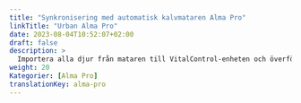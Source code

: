 ```yaml
---
title: "Synkronisering med automatisk kalvmataren Alma Pro"
linkTitle: "Urban Alma Pro"
date: 2023-08-04T10:52:07+02:00
draft: false
description: >
  Importera alla djur från mataren till VitalControl-enheten och överför registrerade temperaturer, vikter och djurbetyg till mataren.
weight: 20
Kategorier: [Alma Pro]
translationKey: alma-pro
---
```

